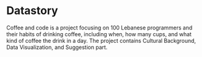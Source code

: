 # Datastory
Coffee and code is a project focusing on 100 Lebanese programmers and their habits of drinking coffee, including when, how many cups, and what kind of coffee the drink in a day. The project contains Cultural Background, Data Visualization, and Suggestion part.
